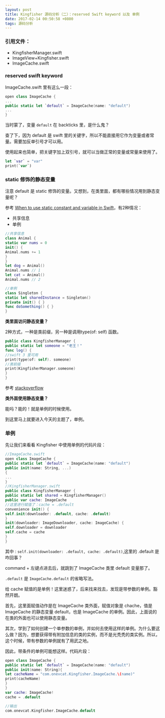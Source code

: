 ```yaml
---
layout: post
title: Kingfisher 源码分析（二）：reserved Swift keyword 以及 单例
date: 2017-02-14 00:50:58 +0800
tags: 源码分析
---
```


### 引用文件：

- KingfisherManager.swift
- ImageView+Kingfisher.swift
- ImageCache.swift

### reserved swift keyword
ImageCache.swift 里有这么一段：

```swift
open class ImageCache { 
...
public static let `default` = ImageCache(name: "default")
...
}
```

当时蒙了，变量 `default` 在 backticks 里，是什么鬼？

查了下，因为 default 是 swift 里的关键字，所以不能直接用它作为变量或者常量。需要加反单引号才可以用。

使用起来也简单，把关键字加上双引号，就可以当做正常的变量或常量来使用了。

```swift
let `var` = "var"
print(`var`)
```

### static 修饰的静态变量

注意 default 是 static 修饰的变量。又想到，在类里面，都有哪些情况用到静态变量呢？

参考 [When to use static constant and variable in Swift](http://stackoverflow.com/questions/37701187/when-to-use-static-constant-and-variable-in-swift)，有2种情况：

- 共享信息
- 单例

```swift
//共享信息
class Animal {
static var nums = 0
init() {
Animal.nums += 1
}
}
let dog = Animal()
Animal.nums // 1
let cat = Animal()
Animal.nums // 2

//单例
class Singleton {
static let sharedInstance = Singleton()
private init() { }
func doSomething() { }
}
```

**类里面访问静态变量？**

2种方式，一种是类前缀，另一种是调用type(of: self) 函数。

```swift
public class KingfisherManager {
public static let someone = "老王！"
func log() {
//swift 3 里可用
print(type(of: self). someone)
//类前缀
print(KingfisherManager.someone)
}
}	
```

参考 [stackoverflow](http://stackoverflow.com/a/29954684)

**类外面使用静态变量？**

能吗？能的！就是单例的时候使用。

到这里马上就要进入今天的主题了，单例。

### 单例

先让我们来看看 Kingfisher 中使用单例的代码片段：

```swift
//ImageCache.swift
open class ImageCache { 
public static let `default` = ImageCache(name: "default")
public init(name: String, ...)
{
...
}
//KingfisherManager.swift
public class KingfisherManager {
public static let shared = KingfisherManager()
public var cache: ImageCache
//这里进行赋值了：cache = .default
convenience init() {
self.init(downloader: .default, cache: .default)
}
init(downloader: ImageDownloader, cache: ImageCache) {
self.downloader = downloader
self.cache = cache
}
}
```

其中 : `self.init(downloader: .default, cache: .default)`,这里的 .default 是咋回事？

command + 左键点进去后，就跳到了 ImageCache 类里 default 变量那了。

`.default` 是 `ImageCache.default` 的省略写法。

给 cache 赋值的是单例！这里迷惑了，后来找来找去，发现是带参数的单例。豁然开朗。

首先，这里面赋值动作是在 ImageCache 类外面，赋值对象是 chache，值是 ImageCache 的静态变量 default，也是  ImageCache 的单例。因此，上面说的在类的外面也可以使用静态变量。

其次，学到了如何创建一个单参数的单例，并如何去使用这样的单例。为什么要这么做？因为，想要获得带有附加信息的类的实例，而不是光秃秃的类实例。所以，这个时候，带有参数的单例就有了用武之地。

因此，带条件的单例可能想这样。代码片段：

```swift
open class ImageCache {
public static let `default` = ImageCache(name: "default")   
public init(name: String){
let cacheName = "com.onevcat.Kingfisher.ImageCache.\(name)"
print(cacheName)
}
}
var cache: ImageCache!
cache = .default

//输出
com.onevcat.Kingfisher.ImageCache.default
```
